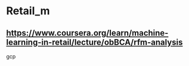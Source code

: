 # Retail_m
https://www.coursera.org/learn/machine-learning-in-retail/lecture/obBCA/rfm-analysis
-------------------------------------------------------------------------------------
gcp
